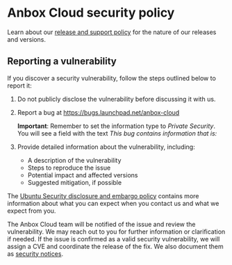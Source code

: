 # Anbox Cloud security policy

Learn about our [release and support policy](https://documentation.ubuntu.com/anbox-cloud/en/latest/reference/release-notes/release-notes/#release-and-support-policy) for the nature of our releases and versions.

## Reporting a vulnerability

If you discover a security vulnerability, follow the steps outlined below to report it:

1. Do not publicly disclose the vulnerability before discussing it with us.
2. Report a bug at https://bugs.launchpad.net/anbox-cloud

    **Important**: Remember to set the information type to *Private Security*. You will see a field with the text *This bug contains information that is:*
3. Provide detailed information about the vulnerability, including:
   - A description of the vulnerability
   - Steps to reproduce the issue
   - Potential impact and affected versions
   - Suggested mitigation, if possible

The [Ubuntu Security disclosure and embargo policy](https://ubuntu.com/security/disclosure-policy) contains more information about what you can expect when you contact us and what we expect from you.

The Anbox Cloud team will be notified of the issue and review the vulnerability. We may reach out to you for further information or clarification if needed. 
If the issue is confirmed as a valid security vulnerability, we will assign a CVE and coordinate the release of the fix. We also document them as [security notices](https://documentation.ubuntu.com/anbox-cloud/en/latest/reference/security-notices/).